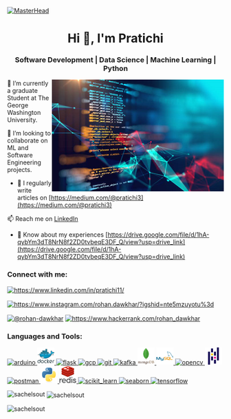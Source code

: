 [![MasterHead](https://www.mit.edu/files/images/202211/MIT-Neural-Networks-SL.gif)](https://linktr.ee/rohandawkhar)
<h1 align="center">Hi 👋, I'm Pratichi</h1>
<h3 align="center">Software Development | Data Science | Machine Learning | Python</h3>
<img align="right" alt="Coding" width="400" src="image.png">



🌱 I’m currently a graduate Student at The George Washington University.<br>

💞️ I’m looking to collaborate on ML and Software Engineering projects.<br>

- 📝 I regularly write articles on [https://medium.com/@pratichi3](https://medium.com/@pratichi3)

📫 Reach me on <a href="https://www.linkedin.com/in/pratichi11/" class="links">LinkedIn</a>

- 📄 Know about my experiences [https://drive.google.com/file/d/1hA-qybYm3dT8NrN8f2ZD0tvbeqE3DF_Q/view?usp=drive_link](https://drive.google.com/file/d/1hA-qybYm3dT8NrN8f2ZD0tvbeqE3DF_Q/view?usp=drive_link)


<h3 align="left">Connect with me:</h3>
<p align="left">

<a href="https://www.linkedin.com/in/pratichi11/" target="blank"><img align="center" src="https://raw.githubusercontent.com/rahuldkjain/github-profile-readme-generator/master/src/images/icons/Social/linked-in-alt.svg" alt="https://www.linkedin.com/in/pratichi11/" height="30" width="40" /></a>


<a href="" target="blank"><img align="center" src="https://raw.githubusercontent.com/rahuldkjain/github-profile-readme-generator/master/src/images/icons/Social/instagram.svg" alt="https://www.instagram.com/rohan.dawkhar/?igshid=nte5mzuyotu%3d" height="30" width="40" /></a>


<a href="https://medium.com/@rohan-dawkhar" target="blank"><img align="center" src="https://raw.githubusercontent.com/rahuldkjain/github-profile-readme-generator/master/src/images/icons/Social/medium.svg" alt="@rohan-dawkhar" height="30" width="40" /></a>
<a href="https://www.hackerrank.com/https://www.hackerrank.com/rohan_dawkhar" target="blank"><img align="center" src="https://raw.githubusercontent.com/rahuldkjain/github-profile-readme-generator/master/src/images/icons/Social/hackerrank.svg" alt="https://www.hackerrank.com/rohan_dawkhar" height="30" width="40" /></a>
</p>

<h3 align="left">Languages and Tools:</h3>
<p align="left"> <a href="https://www.arduino.cc/" target="_blank" rel="noreferrer"> <img src="https://cdn.worldvectorlogo.com/logos/arduino-1.svg" alt="arduino" width="40" height="40"/> </a> <a href="https://www.docker.com/" target="_blank" rel="noreferrer"> <img src="https://raw.githubusercontent.com/devicons/devicon/master/icons/docker/docker-original-wordmark.svg" alt="docker" width="40" height="40"/> </a> <a href="https://flask.palletsprojects.com/" target="_blank" rel="noreferrer"> <img src="https://www.vectorlogo.zone/logos/pocoo_flask/pocoo_flask-icon.svg" alt="flask" width="40" height="40"/> </a> <a href="https://cloud.google.com" target="_blank" rel="noreferrer"> <img src="https://www.vectorlogo.zone/logos/google_cloud/google_cloud-icon.svg" alt="gcp" width="40" height="40"/> </a> <a href="https://git-scm.com/" target="_blank" rel="noreferrer"> <img src="https://www.vectorlogo.zone/logos/git-scm/git-scm-icon.svg" alt="git" width="40" height="40"/> </a> <a href="https://kafka.apache.org/" target="_blank" rel="noreferrer"> <img src="https://www.vectorlogo.zone/logos/apache_kafka/apache_kafka-icon.svg" alt="kafka" width="40" height="40"/> </a> <a href="https://www.mongodb.com/" target="_blank" rel="noreferrer"> <img src="https://raw.githubusercontent.com/devicons/devicon/master/icons/mongodb/mongodb-original-wordmark.svg" alt="mongodb" width="40" height="40"/> </a> <a href="https://www.mysql.com/" target="_blank" rel="noreferrer"> <img src="https://raw.githubusercontent.com/devicons/devicon/master/icons/mysql/mysql-original-wordmark.svg" alt="mysql" width="40" height="40"/> </a> <a href="https://opencv.org/" target="_blank" rel="noreferrer"> <img src="https://www.vectorlogo.zone/logos/opencv/opencv-icon.svg" alt="opencv" width="40" height="40"/> </a> <a href="https://pandas.pydata.org/" target="_blank" rel="noreferrer"> <img src="https://raw.githubusercontent.com/devicons/devicon/2ae2a900d2f041da66e950e4d48052658d850630/icons/pandas/pandas-original.svg" alt="pandas" width="40" height="40"/> </a> <a href="https://postman.com" target="_blank" rel="noreferrer"> <img src="https://www.vectorlogo.zone/logos/getpostman/getpostman-icon.svg" alt="postman" width="40" height="40"/> </a> <a href="https://www.python.org" target="_blank" rel="noreferrer"> <img src="https://raw.githubusercontent.com/devicons/devicon/master/icons/python/python-original.svg" alt="python" width="40" height="40"/> </a> <a href="https://redis.io" target="_blank" rel="noreferrer"> <img src="https://raw.githubusercontent.com/devicons/devicon/master/icons/redis/redis-original-wordmark.svg" alt="redis" width="40" height="40"/> </a> <a href="https://scikit-learn.org/" target="_blank" rel="noreferrer"> <img src="https://upload.wikimedia.org/wikipedia/commons/0/05/Scikit_learn_logo_small.svg" alt="scikit_learn" width="40" height="40"/> </a> <a href="https://seaborn.pydata.org/" target="_blank" rel="noreferrer"> <img src="https://seaborn.pydata.org/_images/logo-mark-lightbg.svg" alt="seaborn" width="40" height="40"/> </a> <a href="https://www.tensorflow.org" target="_blank" rel="noreferrer"> <img src="https://www.vectorlogo.zone/logos/tensorflow/tensorflow-icon.svg" alt="tensorflow" width="40" height="40"/> </a> </p>

<p><img align="left" src="https://github-readme-stats.vercel.app/api/top-langs?username=sachelsout&show_icons=true&locale=en&layout=compact&theme=tokyonight" alt="sachelsout" /></p>

<p>&nbsp;<img align="center" src="https://github-readme-stats.vercel.app/api?username=sachelsout&show_icons=true&locale=en&theme=tokyonight" alt="sachelsout" /></p>

<p><img align="center" src="https://github-readme-streak-stats.herokuapp.com/?user=sachelsout&theme=tokyonight" alt="sachelsout" /></p>

